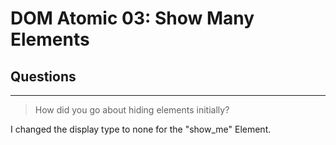 # DOM Atomic 03: Show Many Elements

## Questions

---

> How did you go about hiding elements initially?

I changed the display type to none for the "show_me" Element.